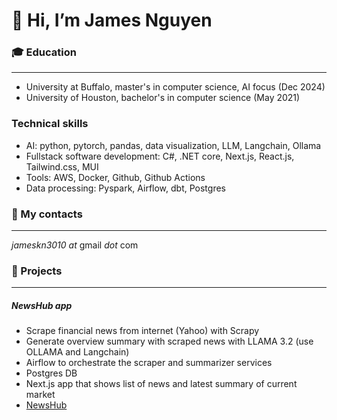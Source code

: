
# 👋 Hi, I’m James Nguyen

### 🎓 Education
---
- University at Buffalo, master's in computer science, AI focus (Dec 2024) 
- University of Houston, bachelor's in computer science (May 2021)

### Technical skills
- AI: python, pytorch, pandas, data visualization, LLM, Langchain, Ollama
- Fullstack software development: C#, .NET core, Next.js, React.js, Tailwind.css, MUI
- Tools: AWS, Docker, Github, Github Actions
- Data processing: Pyspark, Airflow, dbt, Postgres
  
### 📱 My contacts
---
*jameskn3010* _at_ gmail _dot_ com

### 👷 Projects
---
##### NewsHub app
-   Scrape financial news from internet (Yahoo) with Scrapy
-   Generate overview summary with scraped news with LLAMA 3.2 (use OLLAMA and Langchain)
-   Airflow to orchestrate the scraper and summarizer services
-   Postgres DB
-   Next.js app that shows list of news and latest summary of current market
-   [NewsHub](https://news-llm.vercel.app/)

